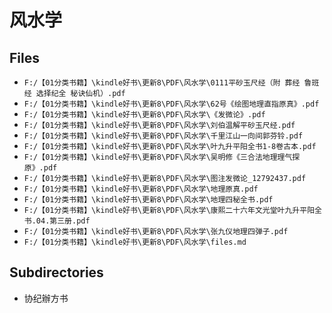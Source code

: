 # 风水学

## Files

- `F:/【01分类书籍】\kindle好书\更新8\PDF\风水学\0111平砂玉尺经（附 葬经 鲁班经 选择纪全 秘诀仙机）.pdf`
- `F:/【01分类书籍】\kindle好书\更新8\PDF\风水学\62号《绘图地理直指原真》.pdf`
- `F:/【01分类书籍】\kindle好书\更新8\PDF\风水学\《发微论》.pdf`
- `F:/【01分类书籍】\kindle好书\更新8\PDF\风水学\刘伯温解平砂玉尺经.pdf`
- `F:/【01分类书籍】\kindle好书\更新8\PDF\风水学\千里江山一向间郭芬铃.pdf`
- `F:/【01分类书籍】\kindle好书\更新8\PDF\风水学\叶九升平阳全书1-8卷古本.pdf`
- `F:/【01分类书籍】\kindle好书\更新8\PDF\风水学\吴明修《三合法地理理气探原》.pdf`
- `F:/【01分类书籍】\kindle好书\更新8\PDF\风水学\图注发微论_12792437.pdf`
- `F:/【01分类书籍】\kindle好书\更新8\PDF\风水学\地理原真.pdf`
- `F:/【01分类书籍】\kindle好书\更新8\PDF\风水学\地理四秘全书.pdf`
- `F:/【01分类书籍】\kindle好书\更新8\PDF\风水学\康熙二十六年文光堂叶九升平阳全书.04.第三册.pdf`
- `F:/【01分类书籍】\kindle好书\更新8\PDF\风水学\张九仪地理四弹子.pdf`
- `F:/【01分类书籍】\kindle好书\更新8\PDF\风水学\files.md`

## Subdirectories

- 协纪辦方书
